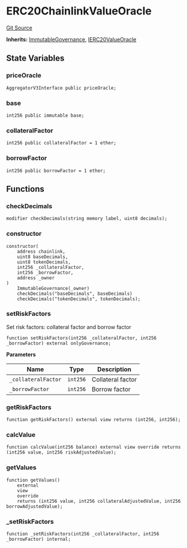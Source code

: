 # ERC20ChainlinkValueOracle
[Git Source](https://github.com/supafinance/supa-foundry/blob/00eb35447ebc05e824f31afa1581898206764621/src/oracles/ERC20ChainlinkValueOracle.sol)

**Inherits:**
[ImmutableGovernance](/src/lib/ImmutableGovernance.sol/contract.ImmutableGovernance.md), [IERC20ValueOracle](/src/interfaces/IERC20ValueOracle.sol/interface.IERC20ValueOracle.md)


## State Variables
### priceOracle

```solidity
AggregatorV3Interface public priceOracle;
```


### base

```solidity
int256 public immutable base;
```


### collateralFactor

```solidity
int256 public collateralFactor = 1 ether;
```


### borrowFactor

```solidity
int256 public borrowFactor = 1 ether;
```


## Functions
### checkDecimals


```solidity
modifier checkDecimals(string memory label, uint8 decimals);
```

### constructor


```solidity
constructor(
    address chainlink,
    uint8 baseDecimals,
    uint8 tokenDecimals,
    int256 _collateralFactor,
    int256 _borrowFactor,
    address _owner
)
    ImmutableGovernance(_owner)
    checkDecimals("baseDecimals", baseDecimals)
    checkDecimals("tokenDecimals", tokenDecimals);
```

### setRiskFactors

Set risk factors: collateral factor and borrow factor


```solidity
function setRiskFactors(int256 _collateralFactor, int256 _borrowFactor) external onlyGovernance;
```
**Parameters**

|Name|Type|Description|
|----|----|-----------|
|`_collateralFactor`|`int256`|Collateral factor|
|`_borrowFactor`|`int256`|Borrow factor|


### getRiskFactors


```solidity
function getRiskFactors() external view returns (int256, int256);
```

### calcValue


```solidity
function calcValue(int256 balance) external view override returns (int256 value, int256 riskAdjustedValue);
```

### getValues


```solidity
function getValues()
    external
    view
    override
    returns (int256 value, int256 collateralAdjustedValue, int256 borrowAdjustedValue);
```

### _setRiskFactors


```solidity
function _setRiskFactors(int256 _collateralFactor, int256 _borrowFactor) internal;
```

